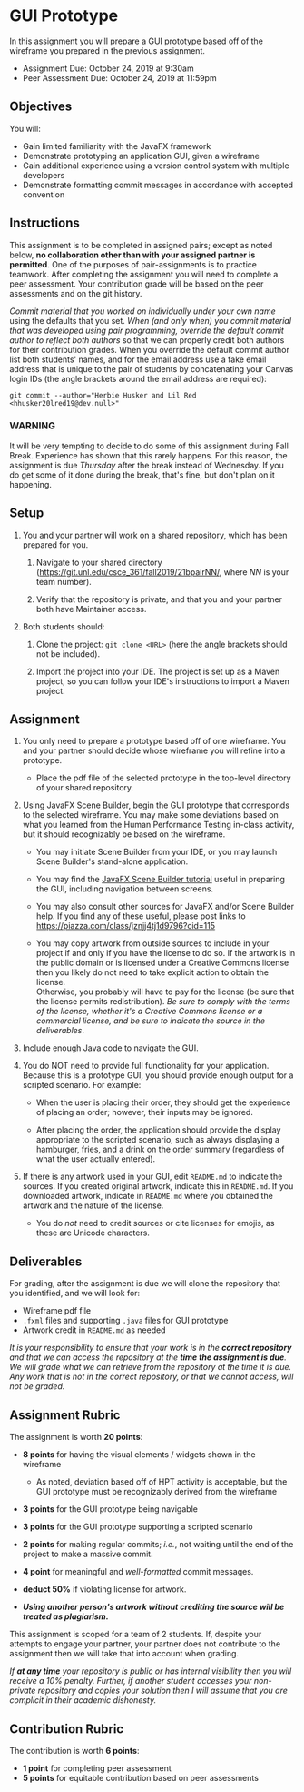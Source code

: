 # GUI Prototype

In this assignment you will prepare a GUI prototype based off of the wireframe
you prepared in the previous assignment.

-   Assignment Due: October 24, 2019 at 9:30am
-   Peer Assessment Due: October 24, 2019 at 11:59pm

## Objectives

You will:

-   Gain limited familiarity with the JavaFX framework
-   Demonstrate prototyping an application GUI, given a wireframe
-   Gain additional experience using a version control system with multiple
    developers
-   Demonstrate formatting commit messages in accordance with accepted
    convention

## Instructions

This assignment is to be completed in assigned pairs; except as noted below,
**no collaboration other than with your assigned partner is permitted**.  One
of the purposes of pair-assignments is to practice teamwork. After completing
the assignment you will need to complete a peer assessment. Your contribution
grade will be based on the peer assessments and on the git history.

*Commit material that you worked on individually under your own name* using the
defaults that you set. *When (and only when) you commit material that was
developed using pair programming, override the default commit author to reflect
both authors* so that we can properly credit both authors for their contribution
grades. When you override the default commit author list both students' names,
and for the email address use a fake email address that is unique to the pair
of students by concatenating your Canvas login IDs (the angle brackets around
the email address are required):
```
git commit --author="Herbie Husker and Lil Red <hhusker20lred19@dev.null>"
```

### WARNING

It will be very tempting to decide to do some of this assignment during Fall
Break. Experience has shown that this rarely happens. For this reason, the
assignment is due  *Thursday* after the break instead of Wednesday. If you do
get some of it done during the break, that's fine, but don't plan on it
happening.

##  Setup

1.  You and your partner will work on a shared repository, which has been
    prepared for you.

    1.  Navigate to your shared directory
        (<https://git.unl.edu/csce_361/fall2019/21bpairNN/>, where *NN* is your
        team number).

    1.  Verify that the repository is private, and that you and your partner
        both have Maintainer access.

1.  Both students should:

    1.  Clone the project: `git clone <URL>` (here the angle brackets should
        not be included).

    1.  Import the project into your IDE. The project is set up as a Maven
        project, so you can follow your IDE's instructions to import a Maven
        project.

##  Assignment

1.  You only need to prepare a prototype based off of one wireframe. You and
    your partner should decide whose wireframe you will refine into a prototype.

    -   Place the pdf file of the selected prototype in the top-level directory
        of your shared repository.

1.  Using JavaFX Scene Builder, begin the GUI prototype that corresponds to the
    selected wireframe. You may make some deviations based on what you learned
    from the Human Performance Testing in-class activity, but it should
    recognizably be based on the wireframe.

    -   You may initiate Scene Builder from your IDE, or you may launch Scene
        Builder's stand-alone application.

    -   You may find the
        [JavaFX Scene Builder tutorial](https://git.unl.edu/csce_361/examples/javafx-scenebuilder-examples) useful in preparing the GUI, including
        navigation between screens.

    -   You may also consult other sources for JavaFX and/or Scene Builder
        help. If you find any of these useful, please post links to
        <https://piazza.com/class/jznjj4tj1d9796?cid=115>

    -   You may copy artwork from outside sources to include in your project if
        and only if you have the license to do so.  If the artwork is in the
        public domain or is licensed under a Creative Commons license then you
        likely do not need to take explicit action to obtain the license.  
        Otherwise, you probably will have to pay for the license (be sure that
        the license permits redistribution).  *Be sure to comply with the terms
        of the license, whether it's a Creative Commons license or a commercial
        license, and be sure to indicate the source in the deliverables*.

1.  Include enough Java code to navigate the GUI.

1.  You do NOT need to provide full functionality for your application. Because
    this is a prototype GUI, you should provide enough output for a scripted
    scenario. For example:

    -   When the user is placing their order, they should get the experience of
        placing an order; however, their inputs may be ignored.

    -   After placing the order, the application should provide the display
        appropriate to the scripted scenario, such as always displaying a
        hamburger, fries, and a drink on the order summary (regardless of what
        the user actually entered).

1.  If there is any artwork used in your GUI, edit `README.md` to indicate the
    sources. If you created original artwork, indicate this in `README.md`. If
    you downloaded artwork, indicate in `README.md` where you obtained the
    artwork and the nature of the license.

    -   You do *not* need to credit sources or cite licenses for emojis, as
        these are Unicode characters.

## Deliverables

For grading, after the assignment is due we will clone the repository that you
identified, and we will look for:

-   Wireframe pdf file
-   `.fxml` files and supporting `.java` files for GUI prototype
-   Artwork credit in `README.md` as needed

*It is your responsibility to ensure that your work is in the **correct
repository** and that we can access the repository at the **time the assignment
is due**.  We will grade what we can retrieve from the repository at the time
it is due.  Any work that is not in the correct repository, or that we cannot
access, will not be graded.*

## Assignment Rubric

The assignment is worth **20 points**:

-   **8 points** for having the visual elements / widgets shown in the
    wireframe
    -   As noted, deviation based off of HPT activity is acceptable, but the
        GUI prototype must be recognizably derived from the wireframe

-   **3 points** for the GUI prototype being navigable

-   **3 points** for the GUI prototype supporting a scripted scenario

-   **2 points** for making regular commits; *i.e.*, not waiting until the end
    of the project to make a massive commit.

-   **4 point** for meaningful and *well-formatted* commit messages.

-   **deduct 50%** if violating license for artwork.

-   ***Using another person's artwork without crediting the source will be
    treated as plagiarism.***


This assignment is scoped for a team of 2 students. If, despite your attempts
to engage your partner, your partner does not contribute to the assignment then
we will take that into account when grading.

*If **at any time** your repository is public or has internal visibility then
you will receive a 10% penalty. Further, if another student accesses your
non-private repository and copies your solution then I will assume that you are
complicit in their academic dishonesty.*


## Contribution Rubric

The contribution is worth **6 points**:

-   **1 point** for completing peer assessment
-   **5 points** for equitable contribution based on peer assessments
<!--
-   **0 points** for equitable contribution based on git history
-->
